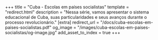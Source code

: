 +++
title = "Cuba - Escolas em países socialistas"
template = "redirect.html"
description = "Nessa série, vamos apresentar o sistema educacional de Cuba, suas particularidades e seus avanços durante o processo revolucionário."
[extra]
redirect_url = "/docs/cuba-escolas-em-paises-socialistas.pdf"
og_image = "/images/cuba-escolas-em-paises-socialistas/og-image.jpg"
add_asset_to_index = true
+++
